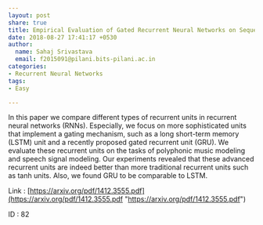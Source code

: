 ```yaml
---
layout: post
share: true
title: Empirical Evaluation of Gated Recurrent Neural Networks on Sequence Modeling
date: 2018-08-27 17:41:17 +0530
author:
  name: Sahaj Srivastava
  email: f2015091@pilani.bits-pilani.ac.in
categories:
- Recurrent Neural Networks
tags:
- Easy

---
```

In this paper we compare different types of recurrent units in recurrent neural networks (RNNs).  Especially, we focus on more sophisticated units that implement a gating mechanism, such as a long short-term memory (LSTM) unit and a recently proposed gated recurrent unit (GRU). We evaluate these recurrent units on the tasks of polyphonic music modeling and speech signal modeling.  Our experiments revealed that these advanced recurrent units are indeed better than more traditional recurrent units such as tanh units. Also, we found GRU to be comparable to LSTM.

Link : [https://arxiv.org/pdf/1412.3555.pdf](https://arxiv.org/pdf/1412.3555.pdf "https://arxiv.org/pdf/1412.3555.pdf")

ID : 82